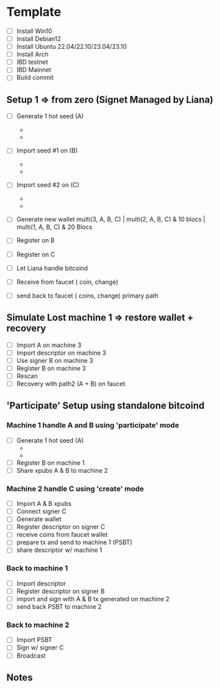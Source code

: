 # Template

- [ ] Install Win10
- [ ] Install Debian12
- [ ] Install Ubuntu 22.04/22.10/23.04/23.10
- [ ] Install Arch
- [ ] IBD testnet <platform>
- [ ] IBD Mainnet <platform>
- [ ] Build <platform> commit <commit> 

## Setup 1 => from zero (Signet Managed by Liana)

- [ ] Generate 1 hot seed (A)
  - <xpub>
  - <mnemonics>
- [ ] Import seed #1 on <signer> (B)
  - <mnemonics>
  - <descriptor>
- [ ] Import seed #2 on <signer> (C)
  - <mnemonics>
  - <descriptor>
- [ ] Generate new wallet multi(3, A, B, C) | multi(2, A, B, C) & 10 blocs | multi(1, A, B, C) & 20 Blocs
- [ ] Register on B
- [ ] Register on C
- [ ] Let Liana handle bitcoind
- [ ] Receive from <type> faucet (<?> coin, <?> change)
- [ ] send back to <type> faucet (<?> coins, <?> change) primary path


## Simulate Lost machine 1 => restore wallet + recovery

- [ ] Import A on machine 3
- [ ] Import descriptor on machine 3
- [ ] Use signer B on machine 3
- [ ] Register B on machine 3
- [ ] Rescan
- [ ] Recovery with path2 (A + B) on <type> faucet

## 'Participate' Setup using standalone bitcoind

### Machine 1 handle A and B using 'participate' mode
  
  - [ ] Generate 1 hot seed (A)
    - <xpub>
    - <mnemonics>
  - [ ] Register B on machine 1
  - [ ] Share xpubs A & B to machine 2

### Machine 2 handle C using 'create' mode

- [ ] Import A & B xpubs
- [ ] Connect signer C
- [ ] Generate wallet
- [ ] Register descriptor on signer C
- [ ] receive coins from faucet wallet
- [ ] prepare tx and send to machine 1 (PSBT)
- [ ] share descriptor w/ machine 1

### Back to machine 1
- [ ] Import descriptor
- [ ] Register descriptor on signer B
- [ ] import and sign with A & B tx generated on machine 2 
- [ ] send back PSBT to machine 2

### Back to machine 2
- [ ] Import PSBT
- [ ] Sign w/ signer C
- [ ] Broadcast

## Notes


